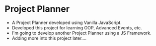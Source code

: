 # Project Planner

- A Project Planner developed using Vanilla JavaScript.
- Developed this project for learning OOP, Advanced Events, etc.
- I'm going to develop another Project Planner using a JS Framework.
- Adding more into this project later....